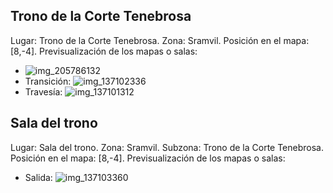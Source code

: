 ## Trono de la Corte Tenebrosa
Lugar: Trono de la Corte Tenebrosa.
Zona: Sramvil.
Posición en el mapa: [8,-4].
Previsualización de los mapas o salas:
- ![img_205786132](https://media.discordapp.net/attachments/1115311447145193482/1115347948616810506/205786132.jpg)
- Transición: ![img_137102336](https://media.discordapp.net/attachments/1115311447145193482/1115324760902078554/137102336.jpg)
- Travesía: ![img_137101312](https://media.discordapp.net/attachments/1115311447145193482/1115324759014641724/137101312.jpg)

## Sala del trono
Lugar: Sala del trono.
Zona: Sramvil.
Subzona: Trono de la Corte Tenebrosa.
Posición en el mapa: [8,-4].
Previsualización de los mapas o salas:
- Salida: ![img_137103360](https://media.discordapp.net/attachments/1115311447145193482/1115324763192180847/137103360.jpg)